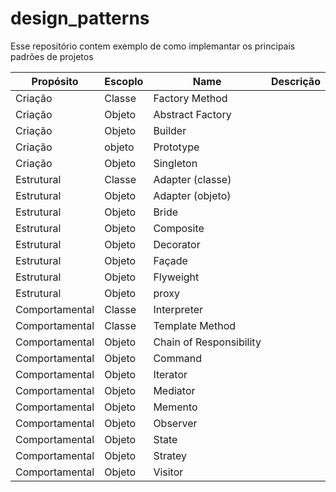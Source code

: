 # design_patterns
Esse repositório contem exemplo de como implemantar os principais padrões de projetos



Propósito | Escoplo | Name     | Descrição|
---------|----------|----------|----------|
Criação  |Classe    |Factory Method|
Criação | Objeto | Abstract Factory |
Criação | Objeto | Builder |
Criação | objeto | Prototype |
Criação | Objeto | Singleton |  
Estrutural   | Classe   | Adapter (classe)|
Estrutural   | Objeto   | Adapter (objeto)|
Estrutural   | Objeto   | Bride |
Estrutural   | Objeto   | Composite |
Estrutural   | Objeto   | Decorator |
Estrutural   | Objeto   | Façade |
Estrutural   | Objeto   | Flyweight |
Estrutural   | Objeto   | proxy | 
Comportamental  | Classe | Interpreter|
Comportamental | Classe | Template Method |
Comportamental | Objeto | Chain of Responsibility|
Comportamental | Objeto | Command |
Comportamental | Objeto | Iterator |
Comportamental | Objeto | Mediator |
Comportamental | Objeto | Memento |
Comportamental | Objeto | Observer |
Comportamental | Objeto | State |
Comportamental | Objeto | Stratey |
Comportamental | Objeto | Visitor |
